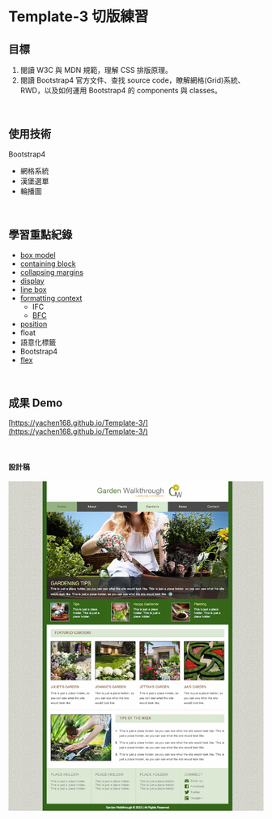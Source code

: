 # Template-3 切版練習

## 目標
1. 閱讀 W3C 與 MDN 規範，理解 CSS 排版原理。
2. 閱讀 Bootstrap4 官方文件、查找 source code，瞭解網格(Grid)系統、RWD，以及如何運用 Bootstrap4 的 components 與 classes。

<br>

## 使用技術
Bootstrap4
  - 網格系統
  - 漢堡選單
  - 輪播圖

<br>

## 學習重點紀錄
- [box model](https://yachen168.github.io/article/box-model.html)
- [containing block](https://yachen168.github.io/article/Containing-block.html)
- [collapsing margins](https://yachen168.github.io/article/Collapsing-margins.html)
- [display](https://yachen168.github.io/article/display.html)
- [line box](https://yachen168.github.io/article/LineBox.html) 
- [formatting context](https://yachen168.github.io/article/Formatting-context.html)
  - IFC
  - [BFC](https://yachen168.github.io/article/Block-formatting-context.html) 
- [position](https://yachen168.github.io/article/Position.html)
- float
- 語意化標籤
- Bootstrap4
- [flex](https://yachen168.github.io/article/Flex.html) 

<br>

## 成果 Demo

[https://yachen168.github.io/Template-3/](https://yachen168.github.io/Template-3/)

<br>

#### 設計稿
![image](./Template_3.png)
